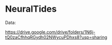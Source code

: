 # NeuralTides

Data:

https://drive.google.com/drive/folders/1N6j-tQ0zaCfhhqRGydh02NWycuPDhxs8?usp=sharing
